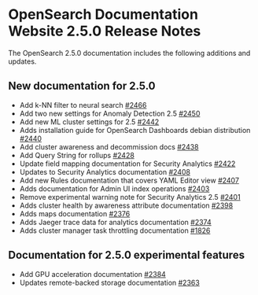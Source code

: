 # OpenSearch Documentation Website 2.5.0 Release Notes

The OpenSearch 2.5.0 documentation includes the following additions and updates.

## New documentation for 2.5.0

- Add k-NN filter to neural search [#2466](https://github.com/opensearch-project/documentation-website/pull/2466)
- Add two new settings for Anomaly Detection 2.5 [#2450](https://github.com/opensearch-project/documentation-website/pull/2450)
- Add new ML cluster settings for 2.5 [#2442](https://github.com/opensearch-project/documentation-website/pull/2442)
- Adds installation guide for OpenSearch Dashboards debian distribution [#2440](https://github.com/opensearch-project/documentation-website/pull/2440)
- Add cluster awareness and decommission docs [#2438](https://github.com/opensearch-project/documentation-website/pull/2438)
- Add Query String for rollups [#2428](https://github.com/opensearch-project/documentation-website/pull/2428)
- Update field mapping documentation for Security Analytics [#2422](https://github.com/opensearch-project/documentation-website/pull/2422)
- Updates to Security Analytics documentation [#2408](https://github.com/opensearch-project/documentation-website/pull/2408)
- Add new Rules documentation that covers YAML Editor view [#2407](https://github.com/opensearch-project/documentation-website/pull/2407)
- Adds documentation for Admin UI index operations [#2403](https://github.com/opensearch-project/documentation-website/pull/2403)
- Remove experimental warning note for Security Analytics 2.5 [#2401](https://github.com/opensearch-project/documentation-website/pull/2401)
- Adds cluster health by awareness attribute documentation [#2398](https://github.com/opensearch-project/documentation-website/pull/2398)
- Adds maps documentation [#2376](https://github.com/opensearch-project/documentation-website/pull/2376)
- Adds Jaeger trace data for analytics documentation [#2374](https://github.com/opensearch-project/documentation-website/pull/2374)
- Adds cluster manager task throttling documentation [#1826](https://github.com/opensearch-project/documentation-website/pull/1826)

## Documentation for 2.5.0 experimental features

- Add GPU acceleration documentation [#2384](https://github.com/opensearch-project/documentation-website/pull/2384)
- Updates remote-backed storage documentation [#2363](https://github.com/opensearch-project/documentation-website/pull/2363)
